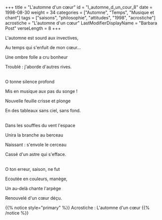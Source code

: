 +++
title = "L'automne d'un cœur"
id = "l_automne_d_un_cour_8"
date = 1998-08-30
weight = 34
categories = ["Automne", "Temps", "Musique et chant"]
tags = ["saisons", "philosophie", "attitudes", "1998", "acrostiche"]
acrostiche = "L'automne d'un cœur"
LastModifierDisplayName = "Barbara Post"
verseLength = 8
+++

L'automne est sourd aux invectives,

Au temps qui s'enfuit de mon cœur...

Une ombre folle a cru bonheur

Troublé : j'aborde d'autres rives.

 \
O tonne silence profond

Mis en musique aux pas du songe !

Nouvelle feuille crisse et plonge

En des tableaux sans ciel, sans fond.

 \
Dans les souffles du vent l'espace

Unira la branche au berceau

Naissant : s'envole le cerceau

Cassé d'un astre qui s'efface.

 \
O ton erreur, saison, ne fut

Ecoutée en couleurs, manège,

Un au-delà chante l'arpège

Renouvelé d'un cœur déçu.

{{% notice style="primary" %}}
Acrostiche : L'automne d'un cœur
{{% /notice %}}
